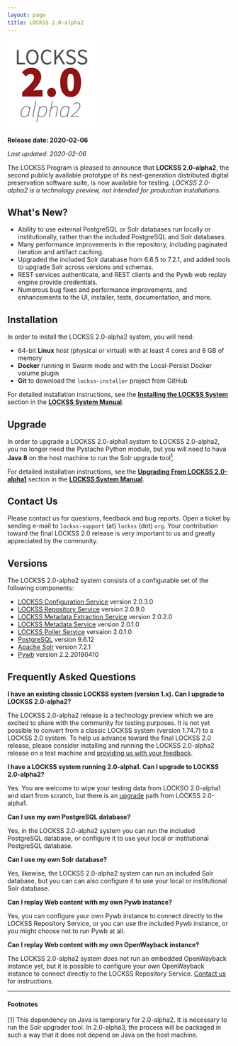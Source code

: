 ```yaml
---
layout: page
title: LOCKSS 2.0-alpha2
---
```


![LOCKSS 2.0-alpha2](/images/lockss-2.0-alpha2_200.png)

**Release date: 2020-02-06**

*Last updated: 2020-02-06*

The LOCKSS Program is pleased to announce that **LOCKSS 2.0-alpha2**, the second publicly available prototype of its next-generation distributed digital preservation software suite, is now available for testing. *LOCKSS 2.0-alpha2 is a technology preview, not intended for production installations.*

## What's New?

*   Ability to use external PostgreSQL or Solr databases run locally or institutionally, rather than the included PostgreSQL and Solr databases.
*   Many performance improvements in the repository, including paginated iteration and artifact caching.
*   Upgraded the included Solr database from 6.6.5 to 7.2.1, and added tools to upgrade Solr across versions and schemas.
*   REST services authenticate, and REST clients and the Pywb web replay engine provide credentials.
*   Numerous bug fixes and performance improvements, and enhancements to the UI, installer, tests, documentation, and more.

## Installation

In order to install the LOCKSS 2.0-alpha2 system, you will need:

*   64-bit **Linux** host (physical or virtual) with at least 4 cores and 8 GB of memory
*   **Docker** running in Swarm mode and with the Local-Persist Docker volume plugin
*   **Git** to download the `lockss-installer` project from GitHub

For detailed installation instructions, see the [**Installing the LOCKSS System**](../manual/2.0-alpha2/installing) section in the [**LOCKSS System Manual**](../manual/2.0-alpha2).

## Upgrade

In order to upgrade a LOCKSS 2.0-alpha1 system to LOCKSS 2.0-alpha2, you no longer need the Pystache Python module, but you will need to hava **Java 8** on the host machine to run the Solr upgrade tool[<sup>1</sup>](#n1).

For detailed installation instructions, see the [**Upgrading From LOCKSS 2.0-alpha1**](../manual/2.0-alpha2/upgrading) section in the [**LOCKSS System Manual**](../manual/2.0-alpha2).

## Contact Us

Please contact us for questions, feedback and bug reports. Open a ticket by sending e-mail to `lockss-support` (at) `lockss` (dot) `org`. Your contribution toward the final LOCKSS 2.0 release is very important to us and greatly appreciated by the community.

## Versions

The LOCKSS 2.0-alpha2 system consists of a configurable set of the following components:

*   [LOCKSS Configuration Service](https://github.com/lockss/laaws-configservice) version 2.0.3.0
*   [LOCKSS Repository Service](https://github.com/lockss/laaws-repository-service) version 2.0.9.0
*   [LOCKSS Metadata Extraction Service](https://github.com/lockss/laaws-metadataextractor) version 2.0.2.0
*   [LOCKSS Metadata Service](https://github.com/lockss/laaws-metadataservice) version 2.0.1.0
*   [LOCKSS Poller Service](https://github.com/lockss/laaws-poller) versaion 2.0.1.0
*   [PostgreSQL](https://www.postgresql.org/) version 9.6.12
*   [Apache Solr](https://lucene.apache.org/solr/) version 7.2.1
*   [Pywb](https://github.com/webrecorder/pywb) version 2.2.20190410

## Frequently Asked Questions

**I have an existing classic LOCKSS system (version 1.x). Can I upgrade to LOCKSS 2.0-alpha2?**

The LOCKSS 2.0-alpha2 release is a technology preview which we are excited to share with the community for testing purposes. It is not yet possible to convert from a classic LOCKSS system (version 1.74.7) to a LOCKSS 2.0 system. To help us advance toward the final LOCKSS 2.0 release, please consider installing and running the LOCKSS 2.0-alpha2 release on a test machine and [providing us with your feedback](#contact-us).

**I have a LOCKSS system running 2.0-alpha1. Can I upgrade to LOCKSS 2.0-alpha2?**

Yes. You are welcome to wipe your testing data from LOCKSO 2.0-alpha1 and start from scratch, but there is an [upgrade](#upgrade) path from LOCKSS 2.0-alpha1.

**Can I use my own PostgreSQL database?**

Yes, in the LOCKSS 2.0-alpha2 system you can run the included PostgreSQL database, or configure it to use your local or institutional PostgreSQL database.

**Can I use my own Solr database?**

Yes, likewise, the LOCKSS 2.0-alpha2 system can run an included Solr database, but you can can also configure it to use your local or institutional Solr database.

**Can I replay Web content with my own Pywb instance?**

Yes, you can configure your own Pywb instance to connect directly to the LOCKSS Repository Service, or you can use the included Pywb instance, or you might choose not to run Pywb at all.

**Can I replay Web content with my own OpenWayback instance?**

The LOCKSS 2.0-alpha2 system does not run an embedded OpenWayback instance yet, but it is possible to configure your own OpenWayback instance to connect directly to the LOCKSS Repository Service. [Contact us](#contact-us) for instructions.

----

#### Footnotes

<a name="n1" id="n1">[1]</a> This dependency on Java is temporary for 2.0-alpha2. It is necessary to run the Solr upgrader tool. In 2.0-alpha3, the process will be packaged in such a way that it does not depend on Java on the host machine.
